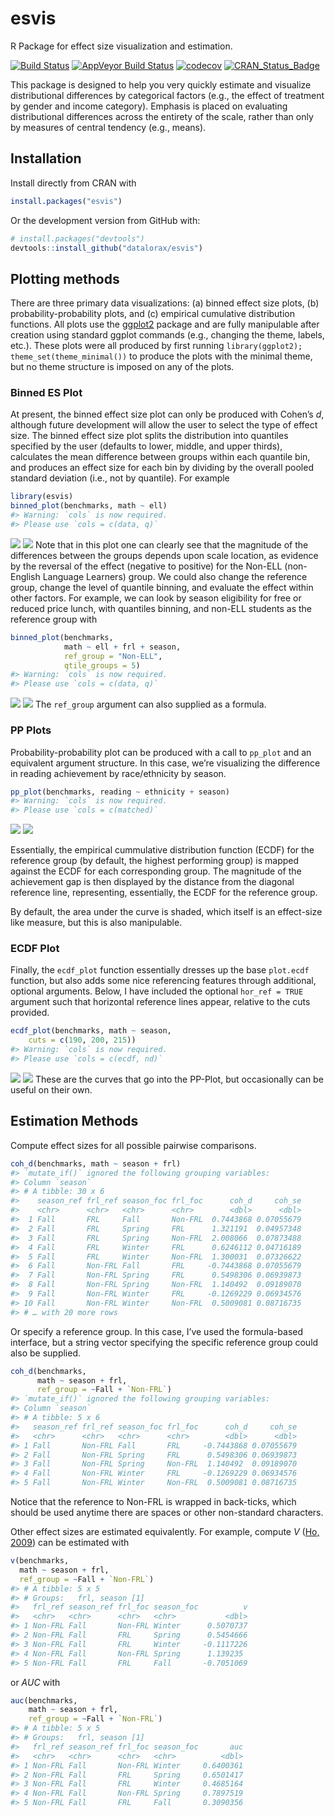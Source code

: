 
<!-- README.md is generated from README.Rmd. Please edit that file -->

# esvis

R Package for effect size visualization and estimation.

[![Build
Status](https://travis-ci.org/datalorax/esvis.svg?branch=master)](https://travis-ci.org/datalorax/esvis)
[![AppVeyor Build
Status](https://ci.appveyor.com/api/projects/status/github/datalorax/esvis?branch=master&svg=true)](https://ci.appveyor.com/project/datalorax/esvis)
[![codecov](https://codecov.io/gh/datalorax/esvis/branch/master/graph/badge.svg)](https://codecov.io/gh/datalorax/esvis)
[![CRAN\_Status\_Badge](http://www.r-pkg.org/badges/version/esvis)](https://cran.r-project.org/package=esvis)

This package is designed to help you very quickly estimate and visualize
distributional differences by categorical factors (e.g., the effect of
treatment by gender and income category). Emphasis is placed on
evaluating distributional differences across the entirety of the scale,
rather than only by measures of central tendency (e.g., means).

## Installation

Install directly from CRAN with

``` r
install.packages("esvis")
```

Or the development version from GitHub with:

``` r
# install.packages("devtools")
devtools::install_github("datalorax/esvis")
```

## Plotting methods

There are three primary data visualizations: (a) binned effect size
plots, (b) probability-probability plots, and (c) empirical cumulative
distribution functions. All plots use the
[ggplot2](http://ggplot2.tidyverse.org) package and are fully
manipulable after creation using standard ggplot commands (e.g.,
changing the theme, labels, etc.). These plots were all produced by
first running `library(ggplot2); theme_set(theme_minimal())` to produce
the plots with the minimal theme, but no theme structure is imposed on
any of the plots.

### Binned ES Plot

At present, the binned effect size plot can only be produced with
Cohen’s *d*, although future development will allow the user to select
the type of effect size. The binned effect size plot splits the
distribution into quantiles specified by the user (defaults to lower,
middle, and upper thirds), calculates the mean difference between groups
within each quantile bin, and produces an effect size for each bin by
dividing by the overall pooled standard deviation (i.e., not by
quantile). For example

``` r
library(esvis)
binned_plot(benchmarks, math ~ ell)
#> Warning: `cols` is now required.
#> Please use `cols = c(data, q)`
```

![](README-binned_plot1-1.png)<!-- -->
![](https://github.com/datalorax/esvis/raw/master/docs/README-binned_plot1-1.png)
Note that in this plot one can clearly see that the magnitude of the
differences between the groups depends upon scale location, as evidence
by the reversal of the effect (negative to positive) for the Non-ELL
(non-English Language Learners) group. We could also change the
reference group, change the level of quantile binning, and evaluate the
effect within other factors. For example, we can look by season
eligibility for free or reduced price lunch, with quantiles binning, and
non-ELL students as the reference group with

``` r
binned_plot(benchmarks, 
            math ~ ell + frl + season, 
            ref_group = "Non-ELL",
            qtile_groups = 5)
#> Warning: `cols` is now required.
#> Please use `cols = c(data, q)`
```

![](README-binned_plot2-1.png)<!-- -->
![](https://github.com/datalorax/esvis/raw/master/docs/README-binned_plot2-1.png)
The `ref_group` argument can also supplied as a formula.

### PP Plots

Probability-probability plot can be produced with a call to `pp_plot`
and an equivalent argument structure. In this case, we’re visualizing
the difference in reading achievement by race/ethnicity by season.

``` r
pp_plot(benchmarks, reading ~ ethnicity + season)
#> Warning: `cols` is now required.
#> Please use `cols = c(matched)`
```

![](README-pp_plot1-1.png)<!-- -->
![](https://github.com/datalorax/esvis/raw/master/docs/README-pp_plot1-1.png)

Essentially, the empirical cummulative distribution function (ECDF) for
the reference group (by default, the highest performing group) is mapped
against the ECDF for each corresponding group. The magnitude of the
achievement gap is then displayed by the distance from the diagonal
reference line, representing, essentially, the ECDF for the reference
group.

By default, the area under the curve is shaded, which itself is an
effect-size like measure, but this is also manipulable.

### ECDF Plot

Finally, the `ecdf_plot` function essentially dresses up the base
`plot.ecdf` function, but also adds some nice referencing features
through additional, optional arguments. Below, I have included the
optional `hor_ref = TRUE` argument such that horizontal reference lines
appear, relative to the cuts provided.

``` r
ecdf_plot(benchmarks, math ~ season, 
    cuts = c(190, 200, 215))
#> Warning: `cols` is now required.
#> Please use `cols = c(ecdf, nd)`
```

![](README-ecdf_plot-1.png)<!-- -->
![](https://github.com/datalorax/esvis/raw/master/docs/README-ecdf_plot-1.png)
These are the curves that go into the PP-Plot, but occasionally can be
useful on their own.

## Estimation Methods

Compute effect sizes for all possible pairwise comparisons.

``` r
coh_d(benchmarks, math ~ season + frl)
#> `mutate_if()` ignored the following grouping variables:
#> Column `season`
#> # A tibble: 30 x 6
#>    season_ref frl_ref season_foc frl_foc      coh_d     coh_se
#>    <chr>      <chr>   <chr>      <chr>        <dbl>      <dbl>
#>  1 Fall       FRL     Fall       Non-FRL  0.7443868 0.07055679
#>  2 Fall       FRL     Spring     FRL      1.321191  0.04957348
#>  3 Fall       FRL     Spring     Non-FRL  2.008066  0.07873488
#>  4 Fall       FRL     Winter     FRL      0.6246112 0.04716189
#>  5 Fall       FRL     Winter     Non-FRL  1.300031  0.07326622
#>  6 Fall       Non-FRL Fall       FRL     -0.7443868 0.07055679
#>  7 Fall       Non-FRL Spring     FRL      0.5498306 0.06939873
#>  8 Fall       Non-FRL Spring     Non-FRL  1.140492  0.09189070
#>  9 Fall       Non-FRL Winter     FRL     -0.1269229 0.06934576
#> 10 Fall       Non-FRL Winter     Non-FRL  0.5009081 0.08716735
#> # … with 20 more rows
```

Or specify a reference group. In this case, I’ve used the formula-based
interface, but a string vector specifying the specific reference group
could also be supplied.

``` r
coh_d(benchmarks, 
      math ~ season + frl, 
      ref_group = ~Fall + `Non-FRL`)
#> `mutate_if()` ignored the following grouping variables:
#> Column `season`
#> # A tibble: 5 x 6
#>   season_ref frl_ref season_foc frl_foc      coh_d     coh_se
#>   <chr>      <chr>   <chr>      <chr>        <dbl>      <dbl>
#> 1 Fall       Non-FRL Fall       FRL     -0.7443868 0.07055679
#> 2 Fall       Non-FRL Spring     FRL      0.5498306 0.06939873
#> 3 Fall       Non-FRL Spring     Non-FRL  1.140492  0.09189070
#> 4 Fall       Non-FRL Winter     FRL     -0.1269229 0.06934576
#> 5 Fall       Non-FRL Winter     Non-FRL  0.5009081 0.08716735
```

Notice that the reference to Non-FRL is wrapped in back-ticks, which
should be used anytime there are spaces or other non-standard
characters.

Other effect sizes are estimated equivalently. For example, compute *V*
([Ho, 2009](https://www.jstor.org/stable/40263526?seq=1#page_scan_tab_contents))
can be estimated with

``` r
v(benchmarks, 
  math ~ season + frl, 
  ref_group = ~Fall + `Non-FRL`)
#> # A tibble: 5 x 5
#> # Groups:   frl, season [1]
#>   frl_ref season_ref frl_foc season_foc          v
#>   <chr>   <chr>      <chr>   <chr>           <dbl>
#> 1 Non-FRL Fall       Non-FRL Winter      0.5070737
#> 2 Non-FRL Fall       FRL     Spring      0.5454666
#> 3 Non-FRL Fall       FRL     Winter     -0.1117226
#> 4 Non-FRL Fall       Non-FRL Spring      1.139235 
#> 5 Non-FRL Fall       FRL     Fall       -0.7051069
```

or *AUC* with

``` r
auc(benchmarks, 
    math ~ season + frl, 
    ref_group = ~Fall + `Non-FRL`)
#> # A tibble: 5 x 5
#> # Groups:   frl, season [1]
#>   frl_ref season_ref frl_foc season_foc       auc
#>   <chr>   <chr>      <chr>   <chr>          <dbl>
#> 1 Non-FRL Fall       Non-FRL Winter     0.6400361
#> 2 Non-FRL Fall       FRL     Spring     0.6501417
#> 3 Non-FRL Fall       FRL     Winter     0.4685164
#> 4 Non-FRL Fall       Non-FRL Spring     0.7897519
#> 5 Non-FRL Fall       FRL     Fall       0.3090356
```

